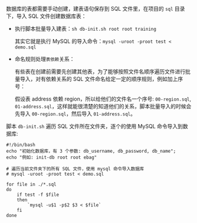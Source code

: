 数据库的表都需要手动创建，建表语句保存到 SQL 文件里，在项目的 `sql` 目录下，导入 SQL 文件创建数据库表：

* 执行脚本批量导入建表：`sh db-init.sh root root training`

  其实它就是执行 MySQL 的导入命令：`mysql -uroot -proot test < demo.sql`

* 命名规则处理`表依赖`关系：

  有些表在创建前需要先创建其他表，为了能够按照文件名顺序遍历文件进行批量导入，对有依赖关系的 SQL 文件命名给定一定的顺序规则，例如加上序号：

  假设表 address 依赖 region，所以给他们的文件名一个序号: `00-region.sql`, `01-address.sql`，这样就能很清楚的知道他们的关系，脚本批量导入的时候会先导入 `00-region.sql`，然后导入 `01-address.sql`。

脚本 `db-init.sh` 遍历 SQL 文件所在文件夹，逐个的使用 MySQL 命令导入到数据库:

```
#!/bin/bash
echo "初始化数据库，有 3 个参数: db_username, db_password, db_name";
echo "例如: init-db root root ebag"

# 遍历当前文件夹下的所有 SQL 文件，使用 mysql 命令导入数据库
# mysql -uroot -proot test < demo.sql

for file in ./*.sql
do
    if test -f $file
    then
        `mysql -u$1 -p$2 $3 < $file`
    fi
done
```


